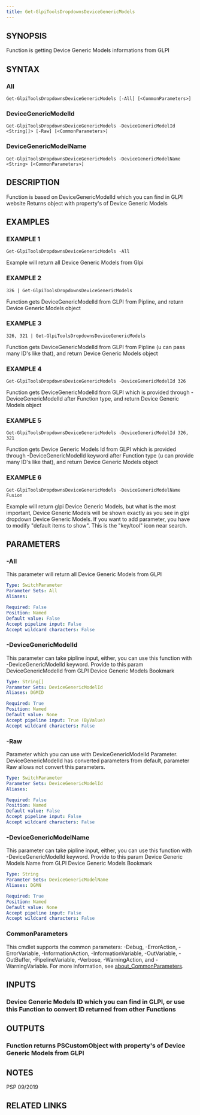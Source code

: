 ```yaml
---
title: Get-GlpiToolsDropdownsDeviceGenericModels
---
```


## SYNOPSIS
Function is getting Device Generic Models informations from GLPI

## SYNTAX

### All
```
Get-GlpiToolsDropdownsDeviceGenericModels [-All] [<CommonParameters>]
```

### DeviceGenericModelId
```
Get-GlpiToolsDropdownsDeviceGenericModels -DeviceGenericModelId <String[]> [-Raw] [<CommonParameters>]
```

### DeviceGenericModelName
```
Get-GlpiToolsDropdownsDeviceGenericModels -DeviceGenericModelName <String> [<CommonParameters>]
```

## DESCRIPTION
Function is based on DeviceGenericModelId which you can find in GLPI website
Returns object with property's of Device Generic Models

## EXAMPLES

### EXAMPLE 1
```
Get-GlpiToolsDropdownsDeviceGenericModels -All
```

Example will return all Device Generic Models from Glpi

### EXAMPLE 2
```
326 | Get-GlpiToolsDropdownsDeviceGenericModels
```

Function gets DeviceGenericModelId from GLPI from Pipline, and return Device Generic Models object

### EXAMPLE 3
```
326, 321 | Get-GlpiToolsDropdownsDeviceGenericModels
```

Function gets DeviceGenericModelId from GLPI from Pipline (u can pass many ID's like that), and return Device Generic Models object

### EXAMPLE 4
```
Get-GlpiToolsDropdownsDeviceGenericModels -DeviceGenericModelId 326
```

Function gets DeviceGenericModelId from GLPI which is provided through -DeviceGenericModelId after Function type, and return Device Generic Models object

### EXAMPLE 5
```
Get-GlpiToolsDropdownsDeviceGenericModels -DeviceGenericModelId 326, 321
```

Function gets Device Generic Models Id from GLPI which is provided through -DeviceGenericModelId keyword after Function type (u can provide many ID's like that), and return Device Generic Models object

### EXAMPLE 6
```
Get-GlpiToolsDropdownsDeviceGenericModels -DeviceGenericModelName Fusion
```

Example will return glpi Device Generic Models, but what is the most important, Device Generic Models will be shown exactly as you see in glpi dropdown Device Generic Models.
If you want to add parameter, you have to modify "default items to show".
This is the "key/tool" icon near search.

## PARAMETERS

### -All
This parameter will return all Device Generic Models from GLPI

```yaml
Type: SwitchParameter
Parameter Sets: All
Aliases:

Required: False
Position: Named
Default value: False
Accept pipeline input: False
Accept wildcard characters: False
```

### -DeviceGenericModelId
This parameter can take pipline input, either, you can use this function with -DeviceGenericModelId keyword.
Provide to this param DeviceGenericModelId from GLPI Device Generic Models Bookmark

```yaml
Type: String[]
Parameter Sets: DeviceGenericModelId
Aliases: DGMID

Required: True
Position: Named
Default value: None
Accept pipeline input: True (ByValue)
Accept wildcard characters: False
```

### -Raw
Parameter which you can use with DeviceGenericModelId Parameter.
DeviceGenericModelId has converted parameters from default, parameter Raw allows not convert this parameters.

```yaml
Type: SwitchParameter
Parameter Sets: DeviceGenericModelId
Aliases:

Required: False
Position: Named
Default value: False
Accept pipeline input: False
Accept wildcard characters: False
```

### -DeviceGenericModelName
This parameter can take pipline input, either, you can use this function with -DeviceGenericModelId keyword.
Provide to this param Device Generic Models Name from GLPI Device Generic Models Bookmark

```yaml
Type: String
Parameter Sets: DeviceGenericModelName
Aliases: DGMN

Required: True
Position: Named
Default value: None
Accept pipeline input: False
Accept wildcard characters: False
```

### CommonParameters
This cmdlet supports the common parameters: -Debug, -ErrorAction, -ErrorVariable, -InformationAction, -InformationVariable, -OutVariable, -OutBuffer, -PipelineVariable, -Verbose, -WarningAction, and -WarningVariable. For more information, see [about_CommonParameters](http://go.microsoft.com/fwlink/?LinkID=113216).

## INPUTS

### Device Generic Models ID which you can find in GLPI, or use this Function to convert ID returned from other Functions
## OUTPUTS

### Function returns PSCustomObject with property's of Device Generic Models from GLPI
## NOTES
PSP 09/2019

## RELATED LINKS
